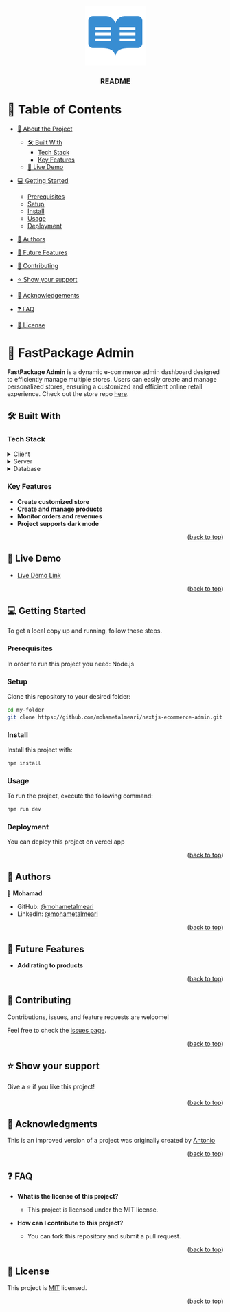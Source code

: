 
<a name="readme-top"></a>

<div align="center">
  <img src="logo.png" alt="logo" width="140"  height="auto" />
  <br/>

  <h3><b>README</b></h3>

</div>

<!-- TABLE OF CONTENTS -->

# 📗 Table of Contents

- [📖 About the Project](#about-project)
  - [🛠 Built With](#built-with)
    - [Tech Stack](#tech-stack)
    - [Key Features](#key-features)
  - [🚀 Live Demo](#live-demo)
- [💻 Getting Started](#getting-started)
  - [Prerequisites](#prerequisites)
  - [Setup](#setup)
  - [Install](#install)
  - [Usage](#usage)
  <!--  - [Run tests](#run-tests)-->
  - [Deployment](#deployment)

- [👥 Authors](#authors)
- [🔭 Future Features](#future-features)
- [🤝 Contributing](#contributing)
- [⭐️ Show your support](#support)
- [🙏 Acknowledgements](#acknowledgements)
- [❓ FAQ](#faq)
- [📝 License](#license)

<!-- PROJECT DESCRIPTION -->

# 📖 FastPackage Admin <a name="about-project"></a>

**FastPackage Admin** is a dynamic e-commerce admin dashboard designed to efficiently manage multiple stores. Users can easily create and manage personalized stores, ensuring a customized and efficient online retail experience. Check out the store repo [here](https://github.com/mohametalmeari/nextjs-ecommerce-store).

## 🛠 Built With <a name="built-with"></a>

### Tech Stack <a name="tech-stack"></a>

<details>
  <summary>Client</summary>
    <ul>
      <li><a href="https://reactjs.org/">React.js</a></li><li><a href="https://nextjs.org/">Next.js</a></li><li><a href="https://tailwindcss.com/">TailwindCSS</a></li><li><a href="https://ui.shadcn.com/">Shadcn</a></li>
    </ul>
</details>

<details>
  <summary>Server</summary>
    <ul>
      <li><a href="https://reactjs.org/">React.js</a></li><li><a href="https://nextjs.org/">Next.js</a></li><li><a href="https://stripe.com/">Stripe</a></li><li><a href="https://clerk.com/">Clerk</a></li>
    </ul>
</details>

<details>
  <summary>Database</summary>
    <ul>
      <li><a href="https://www.mysql.com/">MySQL</a></li><li><a href="https://www.prisma.io/">Prisma</a></li><li><a href="https://app.planetscale.com/">PlanetScale </a></li>
    </ul>
</details>


<!-- Features -->

### Key Features <a name="key-features"></a>
- **Create customized store**
- **Create and manage products**
- **Monitor orders and revenues**
- **Project supports dark mode**


<p align="right">(<a href="#readme-top">back to top</a>)</p>

<!-- LIVE DEMO -->

## 🚀 Live Demo <a name="live-demo"></a>

- [Live Demo Link](https://fastpackage-admin.vercel.app/)

<p align="right">(<a href="#readme-top">back to top</a>)</p>

<!-- GETTING STARTED -->

## 💻 Getting Started <a name="getting-started"></a>

To get a local copy up and running, follow these steps.


### Prerequisites
In order to run this project you need: Node.js


### Setup
Clone this repository to your desired folder:
```sh
cd my-folder
git clone https://github.com/mohametalmeari/nextjs-ecommerce-admin.git
```

### Install
Install this project with:
```sh
npm install
```

### Usage
To run the project, execute the following command:
```sh
npm run dev
```
<!--
### Run tests
To run tests, run the following command:
```sh
npm test
```
-->
### Deployment
You can deploy this project on vercel.app



<p align="right">(<a href="#readme-top">back to top</a>)</p>

<!-- AUTHORS -->

## 👥 Authors <a name="authors"></a>

👤 **Mohamad**
- GitHub: [@mohametalmeari](https://github.com/mohametalmeari)
- LinkedIn: [@mohametalmeari](https://www.linkedin.com/in/mohamet-almeari/)



<p align="right">(<a href="#readme-top">back to top</a>)</p>

<!-- FUTURE FEATURES -->

## 🔭 Future Features <a name="future-features"></a>

- **Add rating to products**


<p align="right">(<a href="#readme-top">back to top</a>)</p>

<!-- CONTRIBUTING -->

## 🤝 Contributing <a name="contributing"></a>

Contributions, issues, and feature requests are welcome!

Feel free to check the [issues page](../../issues/).

<p align="right">(<a href="#readme-top">back to top</a>)</p>

<!-- SUPPORT -->

## ⭐️ Show your support <a name="support"></a>

Give a ⭐️ if you like this project!

<p align="right">(<a href="#readme-top">back to top</a>)</p>

<!-- ACKNOWLEDGEMENTS -->

## 🙏 Acknowledgments <a name="acknowledgements"></a>

This is an improved version of a project was originally created by [Antonio](https://github.com/AntonioErdeljac)

<p align="right">(<a href="#readme-top">back to top</a>)</p>


<!-- FAQ (optional) -->

## ❓ FAQ <a name="faq"></a>

- **What is the license of this project?**
  - This project is licensed under the MIT license.
  
- **How can I contribute to this project?**
  - You can fork this repository and submit a pull request.
  
<p align="right">(<a href="#readme-top">back to top</a>)</p>


<!-- LICENSE -->

## 📝 License <a name="license"></a>

This project is [MIT](./LICENSE) licensed.

<p align="right">(<a href="#readme-top">back to top</a>)</p>


